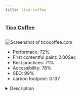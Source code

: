 ```yaml
---
title: tico-coffee
---
```


<div style="height: 3rem">
  <a href="https://www.ticocoffee.com"><h3>Tico Coffee</h3></a>
</div>
<img loading="lazy" src="/images/thumbs/ticocoffee.com.jpg" alt="Screenshot of ticocoffee.com" />
<ul>
  <li>Performace: 72%</li>
  <li>
    First contentful paint:
    2.00Sec
  </li>
  <li>Best practices: 71%</li>
  <li>Accessibility: 78%</li>
  <li>SEO: 99%</li>
  <li>carbon footprint: 0.137</li>
</ul>
<details>
  <summary>Description</summary>
  <p>By providing knowledge about coffee preparation, coffee roasting and coffee tasting, Tico Coffee wants to empower the consumer to understand coffee better.Built from scratch based on a blank Bootstrap template.</p>
</details>

